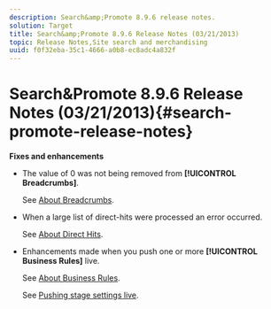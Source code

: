 ```yaml
---
description: Search&amp;Promote 8.9.6 release notes.
solution: Target
title: Search&amp;Promote 8.9.6 Release Notes (03/21/2013)
topic: Release Notes,Site search and merchandising
uuid: f0f32eba-35c1-4666-a0b8-ec8adc4a832f
---
```


# Search&amp;Promote 8.9.6 Release Notes (03/21/2013){#search-promote-release-notes}

 **Fixes and enhancements**

* The value of 0 was not being removed from **[!UICONTROL Breadcrumbs]**.

  See [About Breadcrumbs](../c-about-design-menu/c-about-breadcrumbs.md#concept_FB8A943C594A4A1593B118141DA61F03). 

* When a large list of direct-hits were processed an error occurred.

  See [About Direct Hits](../c-about-rules-menu/c-about-direct-hits.md#concept_C5EE074A19FD4D5B8DD21DB575E35565). 

* Enhancements made when you push one or more **[!UICONTROL Business Rules]** live.

  See [About Business Rules](../c-about-rules-menu/c-about-business-rules.md#concept_2A93D76216754D3D8412CDEA00BD26BD).

  See [Pushing stage settings live](../c-about-staging.md#task_44306783B4C0408AAA58B471DAF2D9A4).

